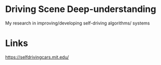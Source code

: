 # Driving Scene Deep-understanding
My research in improving/developing self-driving algorithms/ systems


# Links
https://selfdrivingcars.mit.edu/

